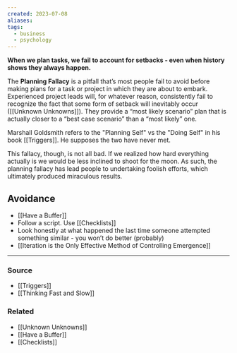```yaml
---
created: 2023-07-08
aliases: 
tags:
  - business
  - psychology
---
```

**When we plan tasks, we fail to account for setbacks - even when history shows they always happen.**

The **Planning Fallacy** is a pitfall that’s most people fail to avoid before making plans for a task or project in which they are about to embark. Experienced project leads will, for whatever reason, consistently fail to recognize the fact that some form of setback will inevitably occur ([[Unknown Unknowns]]). They provide a “most likely scenario” plan that is actually closer to a “best case scenario” than a “most likely” one. 

Marshall Goldsmith refers to the "Planning Self" vs the "Doing Self" in his book [[Triggers]]. He supposes the two have never met.

This fallacy, though, is not all bad. If we realized how hard everything actually is we would be less inclined to shoot for the moon. As such, the planning fallacy has lead people to undertaking foolish efforts, which ultimately produced miraculous results. 

## Avoidance

- [[Have a Buffer]]
- Follow a script. Use [[Checklists]]
- Look honestly at what happened the last time someone attempted something similar - you won’t do better (probably)
- [[Iteration is the Only Effective Method of Controlling Emergence]]

---
### Source
- [[Triggers]]
- [[Thinking Fast and Slow]]

### Related
- [[Unknown Unknowns]] 
- [[Have a Buffer]] 
- [[Checklists]]